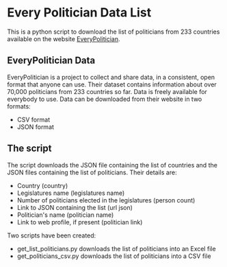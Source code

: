 # Every Politician Data List


This is a python script to download the list of politicians from 233 countries available on the website [EveryPolitician](http://everypolitician.org).


## EveryPolitician Data

EveryPolitician is a project to collect and share data, in a consistent, open format that anyone can use. Their dataset contains information about over 70,000 politicians from 233 countries so far.
Data is freely available for everybody to use. Data can be downloaded from their website in two formats:

* CSV format
* JSON format

## The script

The script downloads the JSON file containing the list of countries and the JSON files containing the list of politicians. Their details are:

* Country (country)
* Legislatures name (legislatures name)
* Number of politicians elected in the legislatures (person count)
* Link to JSON containing the list (url json)
* Politician's name (politician name)
* Link to web profile, if present (politician link)

Two scripts have been created:

* get_list_politicians.py downloads the list of politicians into an Excel file
* get_politicians_csv.py downloads the list of politicians into a CSV file
